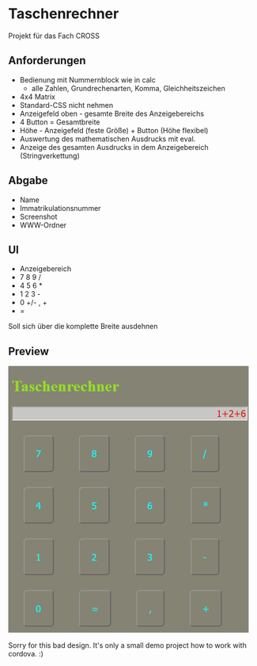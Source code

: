# Taschenrechner
Projekt für das Fach CROSS

## Anforderungen
* Bedienung mit Nummernblock wie in calc
  * alle Zahlen, Grundrechenarten, Komma, Gleichheitszeichen
* 4x4 Matrix
* Standard-CSS nicht nehmen
* Anzeigefeld oben - gesamte Breite des Anzeigebereichs
* 4 Button = Gesamtbreite
* Höhe - Anzeigefeld (feste Größe) + Button (Höhe flexibel)
* Auswertung des mathematischen Ausdrucks mit eval.
* Anzeige des gesamten Ausdrucks in dem Anzeigebereich (Stringverkettung)

## Abgabe
* Name
* Immatrikulationsnummer
* Screenshot
* WWW-Ordner

## UI
* Anzeigebereich
* 7 8 9 /
* 4 5 6 *
* 1 2 3 -
* 0 +/- , +
* =

Soll sich über die komplette Breite ausdehnen

## Preview
![](www/img/preview.PNG)

Sorry for this bad design. It's only a small demo project how to work with cordova. :)